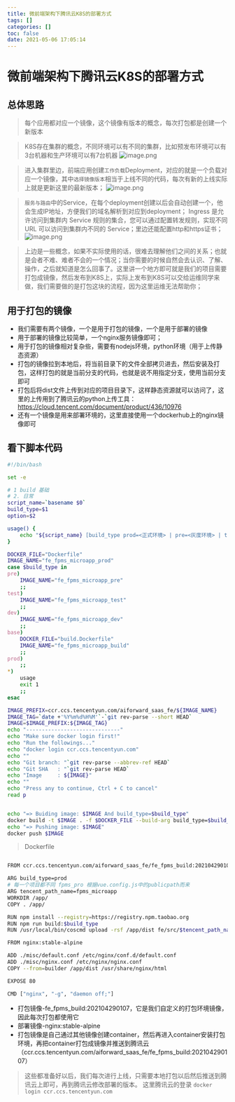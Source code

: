 ```yaml
---
title: 微前端架构下腾讯云K8S的部署方式
tags: []
categories: []
toc: false
date: 2021-05-06 17:05:14
---
```


# 微前端架构下腾讯云K8S的部署方式

## 总体思路

> 每个应用都对应一个镜像，这个镜像有版本的概念，每次打包都是创建一个新版本

> K8S存在集群的概念，不同环境可以有不同的集群，比如预发布环境可以有3台机器和生产环境可以有7台机器
![image.png](http://blogimage.houjiyi.com/Fnr9oyazc53y7ZA9caBjP-f8LKWB)
<!-- more -->
> 进入集群里边，前端应用创建`工作负载`Deployment，对应的就是一个负载对应一个镜像，其中`选择镜像版本`相当于上线不同的代码，每次有新的上线实际上就是更新这里的最新版本；
![image.png](http://blogimage.houjiyi.com/Fj_1xuC02ISX0roQv5z1O9nUXBYN)

> `服务与路由`中的Service，在每个deployment创建以后会自动创建一个，他会生成IP地址，方便我们的域名解析到对应到deployment；
> Ingress 是允许访问到集群内 Service 规则的集合，您可以通过配置转发规则，实现不同 URL 可以访问到集群内不同的 Service；里边还能配置http和https证书；
![image.png](http://blogimage.houjiyi.com/Fv8DsXWA1WK1Ho0Bg_Cw6aoVwO2_)

> 上边是一些概念，如果不实际使用的话，很难去理解他们之间的关系；也就是会者不难、难者不会的一个情况；当你需要的时候自然会去认识、了解、操作，之后就知道是怎么回事了。这里讲一个地方即可就是我们的项目需要打包成镜像，然后发布到K8S上，实际上发布到K8S可以交给运维同学来做，我们需要做的是打包这块的流程，因为这里运维无法帮助你；

## 用于打包的镜像
- 我们需要有两个镜像，一个是用于打包的镜像，一个是用于部署的镜像
- 用于部署的镜像比较简单，一个nginx服务镜像即可；
- 用于打包的镜像相对复杂些，需要有nodejs环境，python环境（用于上传静态资源）
- 打包的镜像拉到本地后，将当前目录下的文件全部拷贝进去，然后安装及打包，这样打包的就是当前分支的代码，也就是说不用指定分支，使用当前分支即可
- 打包后将dist文件上传到对应的项目目录下，这样静态资源就可以访问了，这里的上传用到了腾讯云的python上传工具：https://cloud.tencent.com/document/product/436/10976
- 还有一个镜像是用来部署环境的，这里直接使用一个dockerhub上的nginx镜像即可

## 看下脚本代码
```bash
#!/bin/bash

set -e

# 1 build 基础
# 2. 日常
script_name=`basename $0`
build_type=$1
option=$2

usage() {
    echo "${script_name} [build_type prod=<正式环境> | pre=<灰度环境> | test=<测试环境> | dev=<开发环境> | base=<基础配置>]"
}

DOCKER_FILE="Dockerfile"
IMAGE_NAME="fe_fpms_microapp_prod"
case $build_type in
pre)
    IMAGE_NAME="fe_fpms_microapp_pre"
    ;;
test)
    IMAGE_NAME="fe_fpms_microapp_test"
    ;;
dev)
    IMAGE_NAME="fe_fpms_microapp_dev"
    ;;
base)
    DOCKER_FILE="build.Dockerfile"
    IMAGE_NAME="fe_fpms_microapp_build"
    ;;
prod)
    ;;
*)
    usage
    exit 1
    ;;
esac

IMAGE_PREFIX=ccr.ccs.tencentyun.com/aiforward_saas_fe/${IMAGE_NAME}
IMAGE_TAG=`date +'%Y%m%d%H%M'`-`git rev-parse --short HEAD`
IMAGE=$IMAGE_PREFIX:${IMAGE_TAG}
echo "------------------------------"
echo "Make sure docker login first!"
echo "Run the followings..."
echo "docker login ccr.ccs.tencentyun.com"
echo ""
echo "Git branch: "`git rev-parse --abbrev-ref HEAD`
echo "Git SHA   : "`git rev-parse HEAD`
echo "Image     : ${IMAGE}"
echo ""
echo "Press any to continue, Ctrl + C to cancel"
read p


echo "=> Buiding image: $IMAGE And build_type=$build_type"
docker build -t $IMAGE . -f $DOCKER_FILE --build-arg build_type=$build_type
echo "=> Pushing image: $IMAGE"
docker push $IMAGE

```
> Dockerfile
```bash

FROM ccr.ccs.tencentyun.com/aiforward_saas_fe/fe_fpms_build:202104290107  AS builder

ARG build_type=prod
# 每一个项目都不同 fpms_pro 根据vue.config.js中的publicpath而来
ARG tencent_path_name=fpms_microapp
WORKDIR /app/
COPY . /app/

RUN npm install --registry=https://registry.npm.taobao.org
RUN npm run build:$build_type
RUN /usr/local/bin/coscmd upload -rsf /app/dist fe/src/$tencent_path_name/dist

FROM nginx:stable-alpine

ADD ./misc/default.conf /etc/nginx/conf.d/default.conf
ADD ./misc/nginx.conf /etc/nginx/nginx.conf
COPY --from=builder /app/dist /usr/share/nginx/html

EXPOSE 80

CMD ["nginx", "-g", "daemon off;"]
```

- 打包镜像-fe_fpms_build:202104290107，它是我们自定义的打包环境镜像，因此每次打包都使用它
- 部署镜像-nginx:stable-alpine
- 打包镜像是自己通过其他镜像创建container，然后再进入container安装打包环境，再把container打包成镜像并推送到腾讯云（ccr.ccs.tencentyun.com/aiforward_saas_fe/fe_fpms_build:202104290107）

> 这些都准备好以后，我们每次进行上线，只需要本地打包以后然后推送到腾讯云上即可，再到腾讯云修改部署的版本。
> 这里腾讯云的登录 `docker login ccr.ccs.tencentyun.com`